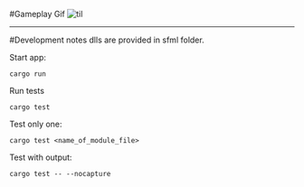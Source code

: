 #Gameplay Gif
![til](./misc/gameplay.gif)

---
#Development notes
dlls are provided in sfml folder.

Start app:
```batch
cargo run
```

Run tests
```batch
cargo test
```

Test only one:
```batch
cargo test <name_of_module_file>   
```

Test with output:
```batch
cargo test -- --nocapture
```
